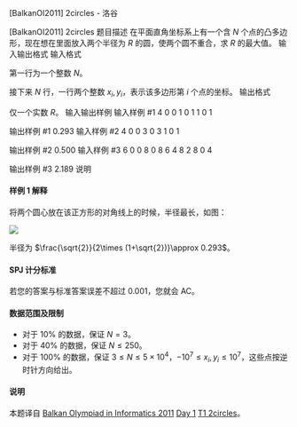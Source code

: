 



[BalkanOI2011] 2circles - 洛谷














[BalkanOI2011] 2circles
题目描述
在平面直角坐标系上有一个含 $N$ 个点的凸多边形，现在想在里面放入两个半径为 $R$ 的圆，使两个圆不重合，求 $R$ 的最大值。
输入输出格式
输入格式

第一行为一个整数 $N$。

接下来 $N$ 行，一行两个整数 $x_i,y_i$，表示该多边形第 $i$ 个点的坐标。 
输出格式

仅一个实数 $R$。
输入输出样例
输入样例 #1
4
0 0
1 0
1 1
0 1

输出样例 #1
0.293 
输入样例 #2
4
0 0
3 0
3 1
0 1

输出样例 #2
0.500
输入样例 #3
6
0 0
8 0
8 6
4 8
2 8
0 4

输出样例 #3
2.189
说明
#### 样例 1 解释
将两个圆心放在该正方形的对角线上的时候，半径最长，如图：

![](https://cdn.luogu.com.cn/upload/image_hosting/xd9hqgbp.png)

半径为 $\frac{\sqrt{2}}{2\times (1+\sqrt{2})}\approx 0.293$。
#### SPJ 计分标准
若您的答案与标准答案误差不超过 $0.001$，您就会 AC。
#### 数据范围及限制
- 对于 $10\%$ 的数据，保证 $N=3$。
- 对于 $40\%$ 的数据，保证 $N\le 250$。
- 对于 $100\%$ 的数据，保证 $3\le N\le 5\times 10^4$，$-10^7\le x_i,y_i\le 10^7$，这些点按逆时针方向给出。

#### 说明
本题译自 [Balkan Olympiad in Informatics 2011](http://www.boi2011.ro/boi2011/) [Day 1](http://www.boi2011.ro/boi2011/?pagina=probleme) [T1 2circles](http://www.boi2011.ro/resurse/tasks/2circles.pdf)。






